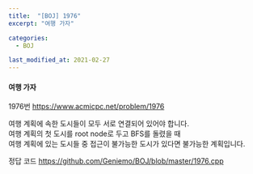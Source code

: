 ```yaml
---
title:  "[BOJ] 1976"
excerpt: "여행 가자"

categories:
  - BOJ

last_modified_at: 2021-02-27
---
```


#### 여행 가자

1976번 <https://www.acmicpc.net/problem/1976>

여행 계획에 속한 도시들이 모두 서로 연결되어 있어야 합니다.<br>
여행 계획의 첫 도시를 root node로 두고 BFS를 돌렸을 때<br>
여행 계획에 있는 도시들 중 접근이 불가능한 도시가 있다면 불가능한 계획입니다.

정답 코드 <https://github.com/Geniemo/BOJ/blob/master/1976.cpp>